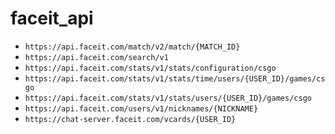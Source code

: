 # faceit_api

- `https://api.faceit.com/match/v2/match/{MATCH_ID}`
- `https://api.faceit.com/search/v1`
- `https://api.faceit.com/stats/v1/stats/configuration/csgo`
- `https://api.faceit.com/stats/v1/stats/time/users/{USER_ID}/games/csgo`
- `https://api.faceit.com/stats/v1/stats/users/{USER_ID}/games/csgo`
- `https://api.faceit.com/users/v1/nicknames/{NICKNAME}`
- `https://chat-server.faceit.com/vcards/{USER_ID}`
